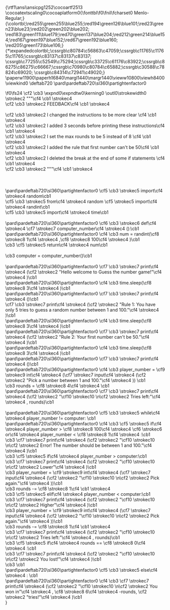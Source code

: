{\rtf1\ansi\ansicpg1252\cocoartf2513
\cocoatextscaling0\cocoaplatform0{\fonttbl\f0\fnil\fcharset0 Menlo-Regular;}
{\colortbl;\red255\green255\blue255;\red194\green126\blue101;\red23\green23\blue23;\red202\green202\blue202;
\red183\green111\blue179;\red70\green137\blue204;\red212\green214\blue154;\red167\green197\blue152;\red67\green192\blue160;
\red205\green173\blue106;}
{\*\expandedcolortbl;;\cssrgb\c80784\c56863\c47059;\cssrgb\c11765\c11765\c11765;\cssrgb\c83137\c83137\c83137;
\cssrgb\c77255\c52549\c75294;\cssrgb\c33725\c61176\c83922;\cssrgb\c86275\c86275\c66667;\cssrgb\c70980\c80784\c65882;\cssrgb\c30588\c78824\c69020;
\cssrgb\c84314\c72941\c49020;}
\paperw11900\paperh16840\margl1440\margr1440\vieww10800\viewh8400\viewkind0
\deftab720
\pard\pardeftab720\sl360\partightenfactor0

\f0\fs24 \cf2 \cb3 \expnd0\expndtw0\kerning0
\outl0\strokewidth0 \strokec2 """\cf4 \cb1 \strokec4 \
\cf2 \cb3 \strokec2 FEEDBACK\cf4 \cb1 \strokec4 \
\
\cf2 \cb3 \strokec2 I changed the instructions to be more clear \cf4 \cb1 \strokec4 \
\cf2 \cb3 \strokec2 I added 3 seconds before printing these instructions\cf4 \cb1 \strokec4 \
\cf2 \cb3 \strokec2 I set the max rounds to be 5 instead of 8 \cf4 \cb1 \strokec4 \
\cf2 \cb3 \strokec2 I added the rule that first number can't be 50\cf4 \cb1 \strokec4 \
\cf2 \cb3 \strokec2 I deleted the break at the end of some if statements \cf4 \cb1 \strokec4 \
\cf2 \cb3 \strokec2 """\cf4 \cb1 \strokec4 \
\
\
\
\pard\pardeftab720\sl360\partightenfactor0
\cf5 \cb3 \strokec5 import\cf4 \strokec4  random\cb1 \
\cf5 \cb3 \strokec5 from\cf4 \strokec4  random \cf5 \strokec5 import\cf4 \strokec4  randint\cb1 \
\cf5 \cb3 \strokec5 import\cf4 \strokec4  time\cb1 \
\
\pard\pardeftab720\sl360\partightenfactor0
\cf6 \cb3 \strokec6 def\cf4 \strokec4  \cf7 \strokec7 computer_number\cf4 \strokec4 ():\cb1 \
\pard\pardeftab720\sl360\partightenfactor0
\cf4 \cb3     num = randint(\cf8 \strokec8 1\cf4 \strokec4 ,\cf8 \strokec8 100\cf4 \strokec4 )\cb1 \
\cb3     \cf5 \strokec5 return\cf4 \strokec4  num\cb1 \
\
\cb3 computer = computer_number()\cb1 \
\
\pard\pardeftab720\sl360\partightenfactor0
\cf7 \cb3 \strokec7 print\cf4 \strokec4  (\cf2 \strokec2 "Hello welcome to Guess the number game!"\cf4 \strokec4  )\cb1 \
\pard\pardeftab720\sl360\partightenfactor0
\cf4 \cb3 time.sleep(\cf8 \strokec8 3\cf4 \strokec4 )\cb1 \
\pard\pardeftab720\sl360\partightenfactor0
\cf7 \cb3 \strokec7 print\cf4 \strokec4 ()\cb1 \
\cf7 \cb3 \strokec7 print\cf4 \strokec4  (\cf2 \strokec2 "Rule 1: You have only 5 tries to guess a random number between 1 and 100."\cf4 \strokec4 )\cb1 \
\pard\pardeftab720\sl360\partightenfactor0
\cf4 \cb3 time.sleep(\cf8 \strokec8 3\cf4 \strokec4 )\cb1 \
\pard\pardeftab720\sl360\partightenfactor0
\cf7 \cb3 \strokec7 print\cf4 \strokec4  (\cf2 \strokec2 "Rule 2: Your first number can't be 50."\cf4 \strokec4 )\cb1 \
\pard\pardeftab720\sl360\partightenfactor0
\cf4 \cb3 time.sleep(\cf8 \strokec8 3\cf4 \strokec4 )\cb1 \
\pard\pardeftab720\sl360\partightenfactor0
\cf7 \cb3 \strokec7 print\cf4 \strokec4 ()\cb1 \
\pard\pardeftab720\sl360\partightenfactor0
\cf4 \cb3 player_number = \cf9 \strokec9 int\cf4 \strokec4 (\cf7 \strokec7 input\cf4 \strokec4 (\cf2 \strokec2 "Pick a number between 1 and 100."\cf4 \strokec4 )) \cb1 \
\cb3 rounds = \cf8 \strokec8 4\cf4 \strokec4  \cb1 \
\pard\pardeftab720\sl360\partightenfactor0
\cf7 \cb3 \strokec7 print\cf4 \strokec4 (\cf2 \strokec2 "\cf10 \strokec10 \\n\cf2 \strokec2 Tries left:"\cf4 \strokec4 , rounds)\cb1 \
\
\pard\pardeftab720\sl360\partightenfactor0
\cf5 \cb3 \strokec5 while\cf4 \strokec4  player_number != computer: \cb1 \
\pard\pardeftab720\sl360\partightenfactor0
\cf4 \cb3     \cf5 \strokec5 if\cf4 \strokec4  player_number > \cf8 \strokec8 100\cf4 \strokec4  \cf6 \strokec6 or\cf4 \strokec4  player_number < \cf8 \strokec8 1\cf4 \strokec4 :\cb1 \
\cb3         \cf7 \strokec7 print\cf4 \strokec4 (\cf2 \strokec2 "\cf10 \strokec10 \\n\cf2 \strokec2 Error! The number should be between 1 and 100."\cf4 \strokec4 )\cb1 \
\cb3     \cf5 \strokec5 if\cf4 \strokec4  player_number > computer:\cb1 \
\cb3         \cf7 \strokec7 print\cf4 \strokec4 (\cf2 \strokec2 "\cf10 \strokec10 \\n\cf2 \strokec2 Lower"\cf4 \strokec4 )\cb1 \
\cb3         player_number = \cf9 \strokec9 int\cf4 \strokec4 (\cf7 \strokec7 input\cf4 \strokec4 (\cf2 \strokec2 "\cf10 \strokec10 \\n\cf2 \strokec2 Pick again."\cf4 \strokec4 ))\cb1 \
\cb3         rounds -= \cf8 \strokec8 1\cf4 \cb1 \strokec4 \
\cb3     \cf5 \strokec5 elif\cf4 \strokec4  player_number < computer:\cb1 \
\cb3         \cf7 \strokec7 print\cf4 \strokec4 (\cf2 \strokec2 "\cf10 \strokec10 \\n\cf2 \strokec2 Higher"\cf4 \strokec4 )\cb1 \
\cb3         player_number = \cf9 \strokec9 int\cf4 \strokec4 (\cf7 \strokec7 input\cf4 \strokec4 (\cf2 \strokec2 "\cf10 \strokec10 \\n\cf2 \strokec2 Pick again."\cf4 \strokec4 ))\cb1 \
\cb3         rounds -= \cf8 \strokec8 1\cf4 \cb1 \strokec4 \
\cb3     \cf7 \strokec7 print\cf4 \strokec4 (\cf2 \strokec2 "\cf10 \strokec10 \\n\cf2 \strokec2 Tries left:"\cf4 \strokec4 , rounds)\cb1 \
\cb3     \cf5 \strokec5 if\cf4 \strokec4  rounds == \cf8 \strokec8 0\cf4 \strokec4 :\cb1 \
\cb3         \cf7 \strokec7 print\cf4 \strokec4 (\cf2 \strokec2 "\cf10 \strokec10 \\n\cf2 \strokec2 You lost!"\cf4 \strokec4 )\cb1 \
\cb3         \cb1 \
\pard\pardeftab720\sl360\partightenfactor0
\cf5 \cb3 \strokec5 else\cf4 \strokec4 : \cb1 \
\pard\pardeftab720\sl360\partightenfactor0
\cf4 \cb3     \cf7 \strokec7 print\cf4 \strokec4 (\cf2 \strokec2 "\cf10 \strokec10 \\n\cf2 \strokec2 You won in"\cf4 \strokec4 , \cf8 \strokec8 6\cf4 \strokec4 -rounds, \cf2 \strokec2 "tries!"\cf4 \strokec4 )\cb1 \
}